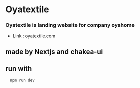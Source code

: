 # Oyatextile 

### Oyatextile is landing website for company oyahome

- Link : oyatextile.com


## made by Nextjs and chakea-ui


## run with 
````
  npm run dev
````


